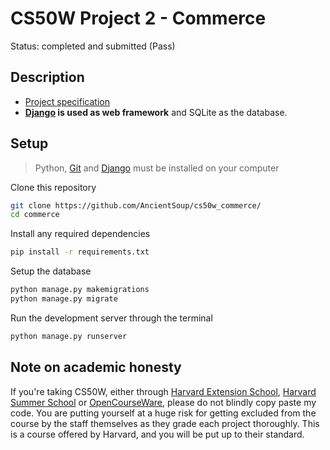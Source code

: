 # CS50W Project 2 - Commerce
Status: completed and submitted (Pass)
  
## Description
* [Project specification](https://cs50.harvard.edu/web/2020/projects/2/commerce/)
* **[Django](https://www.djangoproject.com) is used as web framework** and SQLite as the database.

## Setup 
> Python, [Git](https://git-scm.com) and [Django](https://www.djangoproject.com) must be installed on your computer

Clone this repository
```bash
git clone https://github.com/AncientSoup/cs50w_commerce/
cd commerce
```  
Install any required dependencies
```bash
pip install -r requirements.txt
```  
Setup the database
```bash 
python manage.py makemigrations
python manage.py migrate
```  
Run the development server through the terminal
```bash
python manage.py runserver
```

## Note on academic honesty
If you're taking CS50W, either through [Harvard Extension School](https://extension.harvard.edu/), [Harvard Summer School](https://summer.harvard.edu/) or [OpenCourseWare](https://cs50.harvard.edu/web/), please do not blindly copy paste my code. You are putting yourself at a huge risk for getting excluded from the course by the staff themselves as they grade each project thoroughly. This is a course offered by Harvard, and you will be put up to their standard.
